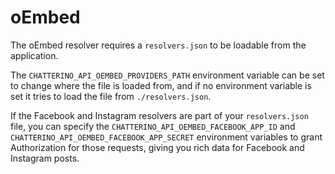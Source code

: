 # oEmbed

The oEmbed resolver requires a `resolvers.json` to be loadable from the application.

The `CHATTERINO_API_OEMBED_PROVIDERS_PATH` environment variable can be set to change where the file is loaded from, and if no environment variable is set it tries to load the file from `./resolvers.json`.

If the Facebook and Instagram resolvers are part of your `resolvers.json` file, you can specify the `CHATTERINO_API_OEMBED_FACEBOOK_APP_ID` and `CHATTERINO_API_OEMBED_FACEBOOK_APP_SECRET` environment variables to grant Authorization for those requests, giving you rich data for Facebook and Instagram posts.
